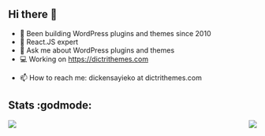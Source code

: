 ## Hi there 👋

- 🔭 Been building WordPress plugins and themes since 2010
- 🌱 React.JS expert
- 💬 Ask me about WordPress plugins and themes
- 💻 Working on https://dictrithemes.com
<!-- ⚡ No longer available for part-time freelance work, but can refer -->
- 📫 How to reach me: dickensayieko at dictrithemes.com

## Stats :godmode:
<a href="https://github.com/dickensotieno/">
  <img src="https://github-readme-stats.vercel.app/api?username=dickensotieno&show_icons=true&line_height=27&title_color=ffffff&count_private=true&text_color=c9cacc&icon_color=2bbc8a&bg_color=1d1f21" />
</a>

<a href="https://github.com/dickensotieno/">
  <img align="right" src="https://github-readme-stats-eight-theta.vercel.app/api/top-langs/?username=dickensotieno&langs_count=5&count_private=true" />
</a>
